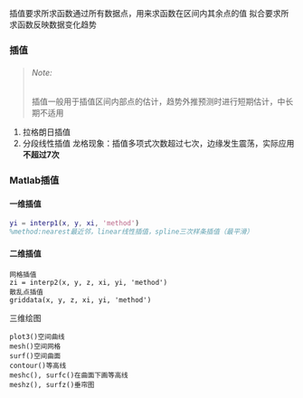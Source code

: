 插值要求所求函数通过所有数据点，用来求函数在区间内其余点的值
拟合要求所求函数反映数据变化趋势
### 插值
>###### Note:    
> 插值一般用于插值区间内部点的估计，趋势外推预测时进行短期估计，中长期不适用

1. 拉格朗日插值
2. 分段线性插值
龙格现象：插值多项式次数超过七次，边缘发生震荡，实际应用**不超过7次**
### Matlab插值
#### 一维插值
```matlab
yi = interp1(x, y, xi, 'method')
%method:nearest最近邻，linear线性插值，spline三次样条插值（最平滑）
```
#### 二维插值
```
网格插值
zi = interp2(x, y, z, xi, yi, 'method')
散乱点插值
griddata(x, y, z, xi, yi, 'method')
```
三维绘图
```
plot3()空间曲线
mesh()空间网格
surf()空间曲面
contour()等高线
meshc(), surfc()在曲面下画等高线
meshz(), surfz()垂帘图
```